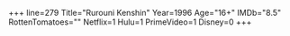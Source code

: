+++
line=279
Title="Rurouni Kenshin"
Year=1996
Age="16+"
IMDb="8.5"
RottenTomatoes=""
Netflix=1
Hulu=1
PrimeVideo=1
Disney=0
+++

